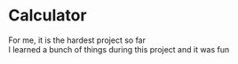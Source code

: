 # Calculator

For me, it is the hardest project so far <br>
I learned a bunch of things during this project and it was fun
